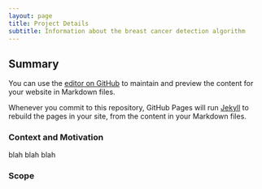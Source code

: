 ```yaml
---
layout: page
title: Project Details
subtitle: Information about the breast cancer detection algorithm
---
```


## Summary

You can use the [editor on GitHub](https://github.com/jordankupersmith/its_not_a_tumor/edit/master/README.md) to maintain and preview the content for your website in Markdown files.

Whenever you commit to this repository, GitHub Pages will run [Jekyll](https://jekyllrb.com/) to rebuild the pages in your site, from the content in your Markdown files.

### Context and Motivation

blah blah blah


### Scope



